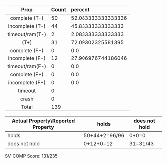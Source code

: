 
| Prop | Count | percent |
|:----:|:------|:--|
|complete   (T-)|50| 52.083333333333336 |
|incomplete (T-)|44|45.83333333333333 |
|timeout/ram(T-)|2|2.083333333333333 |
|           (T+)|31|72.09302325581395 |
|complete   (F-)|0|0.0 |
|incomplete (F-)|12|27.906976744186046 |
|timeout/ram(F-)|0|0.0 |
|complete   (F+)|0|0.0 |
|incomplete (F+)|0|0.0 |
|timeout        |0| |
|crash          |0| |
|Total          |139| |

| Actual Property\Reported Property | holds | does not hold |
|------------------------------------|-------|---------------|
| holds | 50+44+2=96/96 | 0+0=0 |
| does not hold | 0+12+0=12 | 31=31/43 |

SV-COMP Score: 131/235

